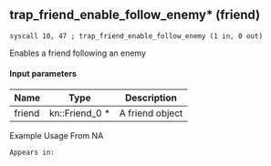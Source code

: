 ## trap_friend_enable_follow_enemy* (friend)

`syscall 10, 47 ; trap_friend_enable_follow_enemy (1 in, 0 out)`

Enables a friend following an enemy

#### Input parameters
| Name | Type | Description
|------|------|------------
| friend   | kn::Friend_0 *   | A friend object


Example Usage From NA






	Appears in:



